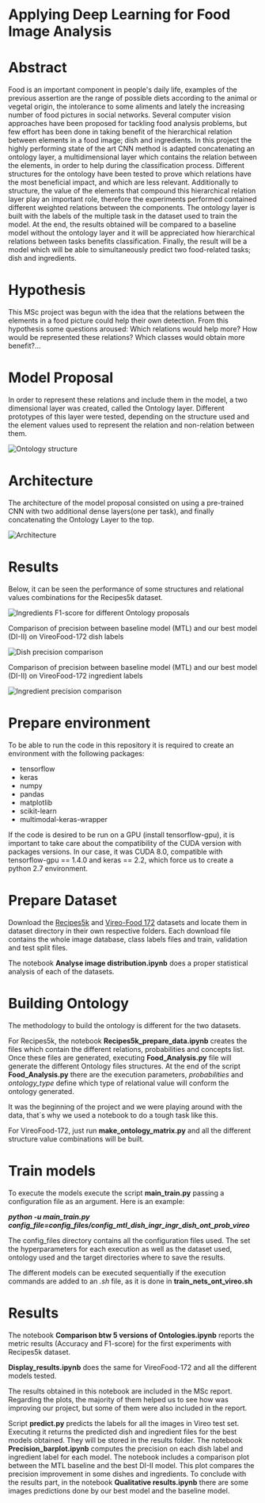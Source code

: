 # Applying Deep Learning for Food Image Analysis

# Abstract

Food is an important component in people's daily life, examples of the
previous assertion are the range of possible diets according to the animal or
vegetal origin, the intolerance to some aliments and lately the increasing number
of food pictures in social networks. Several computer vision approaches have
been proposed for tackling food analysis problems, but few effort has been done
in taking benefit of the hierarchical relation between elements in a food image;
dish and ingredients.
In this project the highly performing state of the art CNN method is
adapted concatenating an ontology layer, a multidimensional layer which contains
the relation between the elements, in order to help during the classification
process. Different structures for the ontology have been tested to prove which
relations have the most beneficial impact, and which are less relevant. Additionally
to structure, the value of the elements that compound this hierarchical
relation layer play an important role, therefore the experiments performed contained
different weighted relations between the components. The ontology layer
is built with the labels of the multiple task in the dataset used to train the model.
At the end, the results obtained will be compared to a baseline model without
the ontology layer and it will be appreciated how hierarchical relations between
tasks benefits classification. Finally, the result will be a model which will be
able to simultaneously predict two food-related tasks; dish and ingredients.

# Hypothesis

This MSc project was begun with the idea that the relations between the elements in a food picture could help their own detection. From this hypothesis some questions aroused: Which relations would help more? How would be represented these relations? Which classes would obtain more benefit?...  

# Model Proposal

In order to represent these relations and include them in the model, a two dimensional layer was created, called the Ontology layer.
Different prototypes of this layer were tested, depending on the structure used and the element values used to represent the relation and non-relation between them.

![Ontology structure](images/Ontology_structure.jpg)

# Architecture

The architecture of the model proposal consisted on using a pre-trained CNN with two additional dense layers(one per task), and finally concatenating the Ontology Layer to the top.

![Architecture](images/Model_Proposal.jpg)

# Results

Below, it can be seen the performance of some structures and relational values combinations for the Recipes5k dataset.

![Ingredients F1-score for different Ontology proposals](images/recipes5k_ingredients_f1score.jpeg)

Comparison of precision between baseline model (MTL) and our best model (DI-II) on VireoFood-172 dish labels 

![Dish precision comparison](images/precision_SL_comparison.jpeg)

Comparison of precision between baseline model (MTL) and our best model (DI-II) on VireoFood-172 ingredient labels

![Ingredient precision comparison](images/precision_ML_comparison.jpeg)

# Prepare environment

To be able to run the code in this repository it is required to create an environment with the following packages:

* tensorflow
* keras
* numpy
* pandas
* matplotlib
* scikit-learn
* multimodal-keras-wrapper

If the code is desired to be run on a GPU (install tensorflow-gpu), it is important to take care about the compatibility of the CUDA version with packages versions. In our case, it was CUDA 8.0, compatible with tensorflow-gpu == 1.4.0 and keras == 2.2, which force us to create a python 2.7 environment.

# Prepare Dataset

Download the [Recipes5k](http://www.ub.edu/cvub/recipes5k/) and [Vireo-Food 172](http://vireo.cs.cityu.edu.hk/VireoFood172/) datasets and locate them in dataset directory in their own respective folders. Each download file contains the whole image database, class labels files and train, validation and test split files. 

The notebook **Analyse image distribution.ipynb** does a proper statistical analysis of each of the datasets.

# Building Ontology
 
The  methodology to build the ontology is different for the two datasets.

For Recipes5k, the notebook **Recipes5k_prepare_data.ipynb** creates the files which contain the different relations, probabilities and concepts list. Once these files are generated, executing **Food_Analysis.py** file will generate the different Ontology files structures. At the end of the script **Food_Analysis.py** there are the execution parameters, _probabilities_ and _ontology_type_ define which type of relational value will conform the ontology generated.

It was the beginning of the project and we were playing around with the data, that´s why we used a notebook to do a tough task like this. 

For VireoFood-172, just run **make_ontology_matrix.py** and all the different structure value combinations will be built.

# Train models

To execute the models execute the script **main_train.py** passing a configuration file as an argument. Here is an example:

**_python -u main_train.py config_file=config_files/config_mtl_dish_ingr_ingr_dish_ont_prob_vireo_**

The config_files directory contains all the configuration files used. The set the hyperparameters for each execution as well as the dataset used, ontology used and the target directories where to save the results.

The different models can be executed sequentially if the execution commands are added to an _.sh_ file, as it is done in **train_nets_ont_vireo.sh**


# Results

The notebook **Comparison btw 5 versions of Ontologies.ipynb** reports the metric results (Accuracy and F1-score) for the first experiments with Recipes5k dataset.

**Display_results.ipynb** does the same for VireoFood-172 and all the different models tested. 

The results obtained in this notebook are included in the MSc report. Regarding the plots, the majority of them helped us to see how was improving our project, but some of them were also included in the report.

Script **predict.py** predicts the labels for all the images in Vireo test set. Executing it returns the predicted dish and ingredient files for the best models obtained. They will be stored in the results folder. The notebook **Precision_barplot.ipynb** computes the precision on each dish label and ingredient label for each model. The notebook includes a comparison plot between the MTL baseline and the best DI-II model. This plot compares the precision improvement in some dishes and ingredients. To conclude with the results part, in the notebook **Qualitative results.ipynb** there are some images predictions done by our best model and the baseline model.
